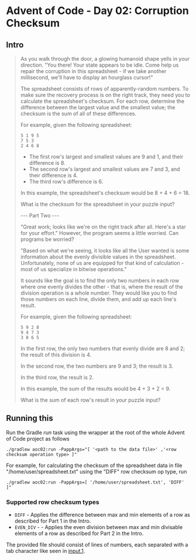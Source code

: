 # Advent of Code - Day 02: Corruption Checksum

## Intro

> As you walk through the door, a glowing humanoid shape yells in your direction. "You there! Your state appears to be idle. Come help us repair the corruption in this spreadsheet - if we take another millisecond, we'll have to display an hourglass cursor!"
>  
> The spreadsheet consists of rows of apparently-random numbers. To make sure the recovery process is on the right track, they need you to calculate the spreadsheet's checksum. For each row, determine the difference between the largest value and the smallest value; the checksum is the sum of all of these differences.
>
> For example, given the following spreadsheet:
>
>     5 1 9 5
>     7 5 3
>     2 4 6 8
>
>  - The first row's largest and smallest values are 9 and 1, and their difference is 8.
>  - The second row's largest and smallest values are 7 and 3, and their difference is 4.
>  - The third row's difference is 6.
>
> In this example, the spreadsheet's checksum would be 8 + 4 + 6 = 18.
>
> What is the checksum for the spreadsheet in your puzzle input?
>
> --- Part Two ---
>
> "Great work; looks like we're on the right track after all. Here's a star for your effort." However, the program seems a little worried. Can programs be worried?
>
> "Based on what we're seeing, it looks like all the User wanted is some information about the evenly divisible values in the spreadsheet. Unfortunately, none of us are equipped for that kind of calculation - most of us specialize in bitwise operations."
>
> It sounds like the goal is to find the only two numbers in each row where one evenly divides the other - that is, where the result of the division operation is a whole number. They would like you to find those numbers on each line, divide them, and add up each line's result.
>
> For example, given the following spreadsheet:
>
>     5 9 2 8
>     9 4 7 3
>     3 8 6 5
>
> In the first row, the only two numbers that evenly divide are 8 and 2; the result of this division is 4.
>
> In the second row, the two numbers are 9 and 3; the result is 3.
>
> In the third row, the result is 2.
>
> In this example, the sum of the results would be 4 + 3 + 2 = 9.
>
> What is the sum of each row's result in your puzzle input?



## Running this

Run the Gradle _run_ task using the wrapper at the root of the whole Advent of Code project as follows
```
./gradlew aoc02:run -PappArgs="[ '<path to the data file>' ,'<row checksum operation type> ]"
```
For example, for calculating the checksum of the spreadsheet data in file "/home/user/spreadsheet.txt" using the "DIFF"
row checksum op type, run
```
./gradlew aoc02:run -PappArgs=[ '/home/user/spreadsheet.txt', 'DIFF' ]"
```

### Supported row checksum types
* `DIFF` - Applies the difference between max and min elements of a row as described for Part 1 in the Intro.
* `EVEN_DIV` - - Applies the even division between max and min divisable elements of a row as described
   for Part 2 in the Intro.

The provided file should consist of lines of numbers, each separated with a tab character like seen in [input.1](input.1). 

